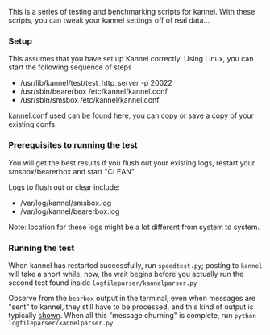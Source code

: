 This is a series of testing and benchmarking scripts for kannel. With these scripts,
you can tweak your kannel settings off of real data...

### Setup

This assumes that you have set up Kannel correctly. Using Linux, you can start the following sequence of steps

 * /usr/lib/kannel/test/test_http_server -p 20022
 * /usr/sbin/bearerbox /etc/kannel/kannel.conf
 * /usr/sbin/smsbox /etc/kannel/kannel.conf

[kannel.conf](https://gist.github.com/1281273) used can be found here, you can copy or save a copy of your existing confs:

### Prerequisites to running the test

You will get the best results if you flush out your existing logs, restart your smsbox/bearerbox and start "CLEAN".

Logs to flush out or clear include:
 * /var/log/kannel/smsbox.log
 * /var/log/kannel/bearerbox.log

 Note: location for these logs might be a lot different from system to system.

### Running the test
 When kannel has restarted successfully, run `speedtest.py`; posting to `kannel` will take a short while, now,
 the wait begins before you actually run the second test found inside `logfileparser/kannelparser.py`

 Observe from the `bearbox` output in the terminal, even when messages are "sent" to kannel, they still have to be
  processed, and this kind of output is typically [shown](https://gist.github.com/1281287). When all this "message churning"
  is complete, run `python logfileparser/kannelparser.py`
 
